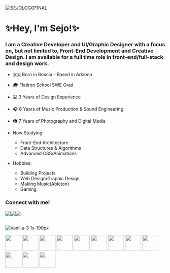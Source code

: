 ![SEJOLOGOFINAL](https://user-images.githubusercontent.com/92968661/166338333-f49a1418-849c-4a17-9cd0-81bf3a290505.png)

# ✨Hey, I'm Sejo!✨
### I am a Creative Developer and UI/Graphic Designer with a focus on, but not limited to, Front-End Development and Creative Design. I am available for a full time role in front-end/full-stack and design work.

- 🇧🇦 Born in Bosnia - Based in Arizona
- 🎓 Flatiron School SWE Grad
- 💻 3 Years of Design Experience
- 🎧 6 Years of Music Production & Sound Engineering
- 📷 7 Years of Photography and Digital Media

- Now Studying:
    - Front-End Architecture 
    - Data Structures & Algorithms
    - Advanced CSS/Animations
- Hobbies:
    - Building Projects
    - Web Design/Graphic Design
    - Making Music(Ableton)
    - Gaming
    

### Connect with me!
[<img src="https://img.shields.io/badge/LinkedIn-0077B5?style=for-the-badge&logo=linkedin&logoColor=white">](https://www.linkedin.com/in/sejo-basic/)[<img src="https://img.shields.io/badge/Codesandbox-000000?style=for-the-badge&logo=CodeSandbox&logoColor=white">](https://www.codesandbox.io/u/sejobasic/)[<img src="https://img.shields.io/badge/Gmail-D14836?style=for-the-badge&logo=gmail&logoColor=white">](mailto:sejobasicwork@gmail.com)

##

![Vanilla-3 1s-190px](https://user-images.githubusercontent.com/92968661/166342758-065b85a2-18f6-4062-b633-40f52f8e3cde.gif)


<img height="50" src="https://cdn.jsdelivr.net/gh/devicons/devicon/icons/react/react-original-wordmark.svg" /> <img height="50" src="https://cdn.jsdelivr.net/gh/devicons/devicon/icons/javascript/javascript-plain.svg" /> <img height="50" src="https://cdn.jsdelivr.net/gh/devicons/devicon/icons/ruby/ruby-plain-wordmark.svg" /> <img height="50" src="https://cdn.jsdelivr.net/gh/devicons/devicon/icons/rails/rails-plain-wordmark.svg" /> <img height="50" src="https://cdn.jsdelivr.net/gh/devicons/devicon/icons/postgresql/postgresql-plain-wordmark.svg" /> <img height="50" src="https://cdn.jsdelivr.net/gh/devicons/devicon/icons/html5/html5-plain-wordmark.svg" /> <img height="50" src="https://cdn.jsdelivr.net/gh/devicons/devicon/icons/css3/css3-plain-wordmark.svg" /> <img height="50"
src="https://cdn.jsdelivr.net/gh/devicons/devicon/icons/sass/sass-original.svg" /> <img height='50'
src="https://cdn.jsdelivr.net/gh/devicons/devicon/icons/bootstrap/bootstrap-plain-wordmark.svg" /> <img height="50" src="https://cdn.jsdelivr.net/gh/devicons/devicon/icons/photoshop/photoshop-plain.svg" /> <img height="50" src="https://cdn.jsdelivr.net/gh/devicons/devicon/icons/illustrator/illustrator-plain.svg" /> <img height="50" 
src="https://cdn.jsdelivr.net/gh/devicons/devicon/icons/figma/figma-original.svg" />  







 




<!--
**sejobasic/sejobasic** is a ✨ _special_ ✨ repository because its `README.md` (this file) appears on your GitHub profile.

Here are some ideas to get you started:

- 🔭 I’m currently working on ...
- 🌱 I’m currently learning ...
- 👯 I’m looking to collaborate on ...
- 🤔 I’m looking for help with ...
- 💬 Ask me about ...
- 📫 How to reach me: ...
- 😄 Pronouns: ...
- ⚡ Fun fact: ...
-->

